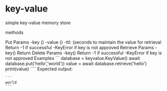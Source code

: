 # key-value
simple key-value memory store

methods

  Put
    Params
    -key ()
    -value () 
    -ttl: (seconds to maintain the value for retrieval
    Return
    -1 if successful
    -KeyError if key is not approved
  Retrieve
    Params
    -key()
    Return
  Delete
    Params
    -key()
    Return
    -1 if successful
    -KeyError if key is not approved
Examples
    ```
    database = keyvalue.KeyValue()
    await database.put('hello','world'))
    value = await database.retrieve('hello')
    print(value)
    ````
    Expected output:

    ```
    world
    ```

